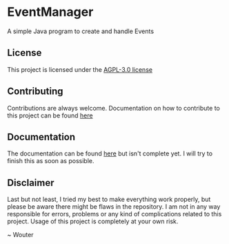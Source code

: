 # EventManager

A simple Java program to create and handle Events

## License

This project is licensed under the [AGPL-3.0 license](https://github.com/wouterkistemaker/EventManager/blob/master/LICENSE)

## Contributing

Contributions are always welcome. Documentation on how to contribute to this project can be found [here](https://github.com/wouterkistemaker/EventManager/blob/master/CONTRIBUTING.md)

## Documentation

The documentation can be found [here]() but isn't complete yet. I will try to finish this as soon as possible.

## Disclaimer

Last but not least, I tried my best to make everything work properly, but please be aware there might be flaws in the repository. I am not in any way responsible for errors, problems or any kind of complications related to this project. Usage of this project is completely at your own risk.

~ Wouter

